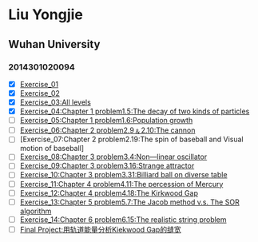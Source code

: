# Liu Yongjie
## Wuhan University
### 2014301020094

> 
- [x] [Exercise_01](https://www.zybuluo.com/mdeditor#498195)  
- [x] [Exercise_02](https://github.com/LiuYongJie2014301020094/computational_physics_N2014301020094/blob/master/Exercise-2.py)
- [x] [Exercise_03:All levels](https://github.com/LiuYongJie2014301020094/computational_physics_N2014301020094/blob/master/Ex_03.md)  
- [x] [Exercise_04:Chapter 1 problem1.5:The decay of two kinds of particles](https://www.zybuluo.com/mdeditor#525363)   
- [ ] [Exercise_05:Chapter 1 problem1.6:Population growth]()  
- [ ] [Exercise_06:Chapter 2 problem2.9﹠2.10:The cannon]()  
- [ ] [Exercise_07:Chapter 2 problem2.19:The spin of baseball and Visual motion of baseball]    
- [ ] [Exercise_08:Chapter 3 problem3.4:Non—linear oscillator]()  
- [ ] [Exercise_09:Chapter 3 problem3.16:Strange attractor]()  
- [ ] [Exercise_10:Chapter 3 problem3.31:Billiard ball on diverse table]()  
- [ ] [Exercise_11:Chapter 4 problem4.11:The percession of Mercury]()  
- [ ] [Exercise_12:Chapter 4 problem4.18:The Kirkwood Gap]()  
- [ ] [Exercise_13:Chapter 5 problem5.7:The Jacob method v.s. The SOR algorithm]()  
- [ ] [Exercise_14:Chapter 6 problem6.15:The realistic string problem]()  
- [ ] [Final Project:用轨道能量分析Kiekwood Gap的缝宽]()  
